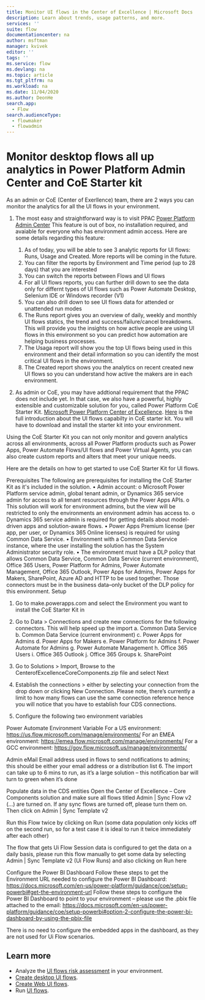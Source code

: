 ```yaml
---
title: Monitor UI flows in the Center of Excellence | Microsoft Docs
description: Learn about trends, usage patterns, and more.
services: ''
suite: flow
documentationcenter: na
author: msftman
manager: kvivek
editor: ''
tags: ''
ms.service: flow
ms.devlang: na
ms.topic: article
ms.tgt_pltfrm: na
ms.workload: na
ms.date: 11/04/2020
ms.author: DeonHe
search.app: 
  - Flow
search.audienceType: 
  - flowmaker
  - flowadmin
---
```


# Monitor desktop flows all up analytics in Power Platform Admin Center and CoE Starter kit

As an admin or CoE (Center of Exerllence) team, there are 2 ways you can monitor the analytics for all the UI flows in your environment.

1. The most easy and straightforward way is to visit PPAC [Power Platform Admin Center](https://admin.powerplatform.microsoft.com/analytics/flow) 
This feature is out of box, no installation required, and avaiable for everyone who has environment admin access.
Here are some details regarding this feature:
    1) As of today, you will be able to see 3 analytic reports for UI flows: Runs, Usage and Created. More reports will be coming in the future. 
    2) You can filter the reports by Environment and Time period (up to 28 days) that you are interested
    3) You can switch the reports between Flows and UI flows
    4) For all UI flows reports, you can further drill down to see the data only for differnt types of UI flows such as Power Automate Desktop, Selenium IDE or Windows recorder (V1)
    5) You can also drill down to see UI flows data for attended or unattended run modes
    6) The Runs report gives you an overview of daily, weekly and monthly UI flows statics, the trend and success/failure/cancel breakdowns. This will provide you the insights on how active people are using UI flows in this environment so you can predict how automation are helping business processes.
    7) The Usaga report will show you the top UI flows being used in this environment and their detail information so you can identify the most critical UI flows in the environment.
    8) The Created report shows you the analytics on recent created new UI flows so you can understand how active the makers are in each environment. 
    
2. As admin or CoE, you may have addtional requirement that the PPAC does not include yet. In that case, we also have a powerful, highly extensible and customizable solution for you, called Power Platform CoE Starter Kit. [Microsoft Power Platform Center of Excellence](https://docs.microsoft.com/power-platform/guidance/coe/power-bi-monitor#ui-flows).
[Here](https://flow.microsoft.com/en-us/blog/power-automate-ui-flows-are-available-in-coe-starter-kit/) is the full introduction about the UI flows capabilty in CoE starter kit.
You will have to download and install the starter kit into your environment. 

Using the CoE Starter Kit you can not only monitor and govern analytics across all environments, across all Power Platform products such as Power Apps, Power Automate Flows/UI flows and Power Virtual Agents, you can also create custom reports and alters that meet your unique needs.

Here are the details on how to get started to use CoE Starter Kit for UI flows.

Prerequisites
The following are prerequisites for installing the CoE Starter Kit as it's included in the solution.
•	Admin account:
o	Microsoft Power Platform service admin, global tenant admin, or Dynamics 365 service admin for access to all tenant resources through the Power Apps APIs.
o	This solution will work for environment admins, but the view will be restricted to only the environments an environment admin has access to.
o	Dynamics 365 service admin is required for getting details about model-driven apps and solution-aware flows.
•	Power Apps Premium license (per app, per user, or Dynamics 365 Online licenses) is required for using Common Data Service.
•	Environment with a Common Data Service instance, where the user installing the solution has the System Administrator security role.
•	The environment must have a DLP policy that allows Common Data Service, Common Data Service (current environment), Office 365 Users, Power Platform for Admins, Power Automate Management, Office 365 Outlook, Power Apps for Admins, Power Apps for Makers, SharePoint, Azure AD and HTTP to be used together. Those connectors must be in the business data–only bucket of the DLP policy for this environment. 
Setup
1.	Go to make.powerapps.com and select the Environment you want to install the CoE Starter Kit in
2.	Go to Data > Connections and create new connections for the following connectors. This will help speed up the import 
a.	Common Data Service
b.	Common Data Service (current environment)
c.	Power Apps for Admins
d.	Power Apps for Makers
e.	Power Platform for Admins
f.	Power Automate for Admins
g.	Power Automate Management
h.	Office 365 Users
i.	Office 365 Outlook
j.	Office 365 Groups
k.	SharePoint

3.	Go to Solutions > Import, Browse to the CenterofExcellenceCoreComponents.zip file and select Next 
4.	Establish the connections > either by selecting your connection from the drop down or clicking New Connection. 
Please note, there’s currently a limit to how many flows can use the same connection reference hence you will notice that you have to establish four CDS connections. 
 
5.	Configure the following two environment variables

Power Automate Environment Variable	For a US environment: https://us.flow.microsoft.com/manage/environments/
For an EMEA environment: https://emea.flow.microsoft.com/manage/environments/
For a GCC environment: https://gov.flow.microsoft.us/manage/environments/

Admin eMail	Email address used in flows to send notifications to admins; this should be either your email address or a distribution list
6.	The import can take up to 6 mins to run, as it’s a large solution – this notification bar will turn to green when it’s done
 
Populate data in the CDS entities
Open the Center of Excellence – Core Components solution and make sure all flows titled Admin | Sync Flow v2 (…) are turned on. If any sync flows are turned off, please turn them on.
Then click on Admin | Sync Template v2
 
Run this Flow twice by clicking on Run (some data population only kicks off on the second run, so for a test case it is ideal to run it twice immediately after each other)
 

The flow that gets Ui Flow Session data is configured to get the data on a daily basis, please run this flow manually to get some data by selecting Admin | Sync Template v2 (Ui Flow Runs) and also clicking on Run here
 

Configure the Power BI Dashboard
Follow these steps to get the Environment URL needed to configure the Power BI Dashboard:
https://docs.microsoft.com/en-us/power-platform/guidance/coe/setup-powerbi#get-the-environment-url
Follow these steps to configure the Power BI Dashboard to point to your environment – please use the .pbix file attached to the email:
https://docs.microsoft.com/en-us/power-platform/guidance/coe/setup-powerbi#option-2-configure-the-power-bi-dashboard-by-using-the-pbix-file

There is no need to configure the embedded apps in the dashboard, as they are not used for Ui Flow scenarios. 



## Learn more

- Analyze the [UI flows risk assessment](https://docs.microsoft.com/power-platform/guidance/coe/power-bi-govern#ui-flows-risk-assessment) in your environment.
- [Create desktop UI flows](create-desktop.md).
- [Create Web UI flows](create-web.md).
- Run [UI flows](run-ui-flow.md).
